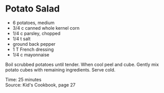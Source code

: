 # Potato Salad

* 6 potatoes, medium
* 3/4 c canned whole kernel corn
* 1/4 c parsley, chopped
* 1/4 t salt
* ground back pepper
* 1 T French dressing
* 1/4 c mayonnaise

Boil scrubbed potatoes until tender.  When cool peel and cube.  Gently mix potato cubes with remaining ingredients.  Serve cold.

Time: 25 minutes  
Source: Kid's Cookbook, page 27


